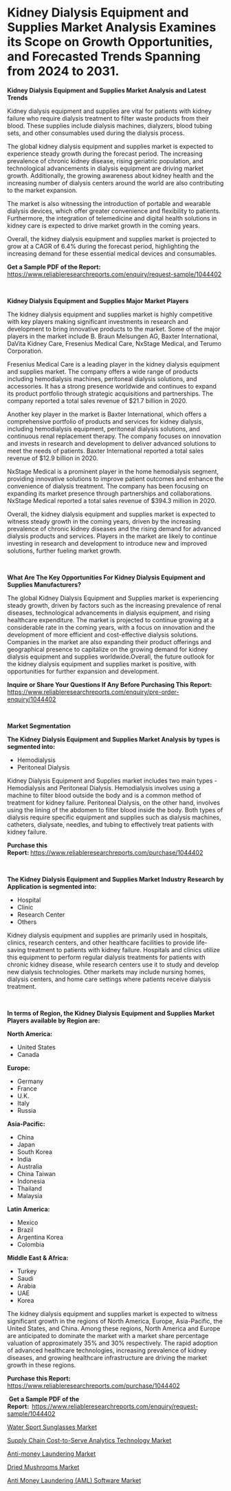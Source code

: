 <p><h1>Kidney Dialysis Equipment and Supplies Market Analysis Examines its Scope on Growth Opportunities, and Forecasted Trends Spanning from 2024 to 2031.</h1></p><p><strong>Kidney Dialysis Equipment and Supplies Market Analysis and Latest Trends</strong></p>
<p><p>Kidney dialysis equipment and supplies are vital for patients with kidney failure who require dialysis treatment to filter waste products from their blood. These supplies include dialysis machines, dialyzers, blood tubing sets, and other consumables used during the dialysis process.</p><p>The global kidney dialysis equipment and supplies market is expected to experience steady growth during the forecast period. The increasing prevalence of chronic kidney disease, rising geriatric population, and technological advancements in dialysis equipment are driving market growth. Additionally, the growing awareness about kidney health and the increasing number of dialysis centers around the world are also contributing to the market expansion.</p><p>The market is also witnessing the introduction of portable and wearable dialysis devices, which offer greater convenience and flexibility to patients. Furthermore, the integration of telemedicine and digital health solutions in kidney care is expected to drive market growth in the coming years.</p><p>Overall, the kidney dialysis equipment and supplies market is projected to grow at a CAGR of 6.4% during the forecast period, highlighting the increasing demand for these essential medical devices and consumables.</p></p>
<p><strong>Get a Sample PDF of the Report:&nbsp;</strong> <a href="https://www.reliableresearchreports.com/enquiry/request-sample/1044402">https://www.reliableresearchreports.com/enquiry/request-sample/1044402</a></p>
<p>&nbsp;</p>
<p><strong>Kidney Dialysis Equipment and Supplies Major Market Players</strong></p>
<p><p>The kidney dialysis equipment and supplies market is highly competitive with key players making significant investments in research and development to bring innovative products to the market. Some of the major players in the market include B. Braun Melsungen AG, Baxter International, DaVita Kidney Care, Fresenius Medical Care, NxStage Medical, and Terumo Corporation.</p><p>Fresenius Medical Care is a leading player in the kidney dialysis equipment and supplies market. The company offers a wide range of products including hemodialysis machines, peritoneal dialysis solutions, and accessories. It has a strong presence worldwide and continues to expand its product portfolio through strategic acquisitions and partnerships. The company reported a total sales revenue of $21.7 billion in 2020.</p><p>Another key player in the market is Baxter International, which offers a comprehensive portfolio of products and services for kidney dialysis, including hemodialysis equipment, peritoneal dialysis solutions, and continuous renal replacement therapy. The company focuses on innovation and invests in research and development to deliver advanced solutions to meet the needs of patients. Baxter International reported a total sales revenue of $12.9 billion in 2020.</p><p>NxStage Medical is a prominent player in the home hemodialysis segment, providing innovative solutions to improve patient outcomes and enhance the convenience of dialysis treatment. The company has been focusing on expanding its market presence through partnerships and collaborations. NxStage Medical reported a total sales revenue of $394.3 million in 2020.</p><p>Overall, the kidney dialysis equipment and supplies market is expected to witness steady growth in the coming years, driven by the increasing prevalence of chronic kidney diseases and the rising demand for advanced dialysis products and services. Players in the market are likely to continue investing in research and development to introduce new and improved solutions, further fueling market growth.</p></p>
<p>&nbsp;</p>
<p><strong>What Are The Key Opportunities For Kidney Dialysis Equipment and Supplies Manufacturers?</strong></p>
<p><p>The global Kidney Dialysis Equipment and Supplies market is experiencing steady growth, driven by factors such as the increasing prevalence of renal diseases, technological advancements in dialysis equipment, and rising healthcare expenditure. The market is projected to continue growing at a considerable rate in the coming years, with a focus on innovation and the development of more efficient and cost-effective dialysis solutions. Companies in the market are also expanding their product offerings and geographical presence to capitalize on the growing demand for kidney dialysis equipment and supplies worldwide.Overall, the future outlook for the kidney dialysis equipment and supplies market is positive, with opportunities for further expansion and development.</p></p>
<p><strong>Inquire or Share Your Questions If Any Before Purchasing This Report:</strong> <a href="https://www.reliableresearchreports.com/enquiry/pre-order-enquiry/1044402">https://www.reliableresearchreports.com/enquiry/pre-order-enquiry/1044402</a></p>
<p>&nbsp;</p>
<p><strong>Market Segmentation</strong></p>
<p><strong>The Kidney Dialysis Equipment and Supplies Market Analysis by types is segmented into:</strong></p>
<p><ul><li>Hemodialysis</li><li>Peritoneal Dialysis</li></ul></p>
<p><p>Kidney Dialysis Equipment and Supplies market includes two main types - Hemodialysis and Peritoneal Dialysis. Hemodialysis involves using a machine to filter blood outside the body and is a common method of treatment for kidney failure. Peritoneal Dialysis, on the other hand, involves using the lining of the abdomen to filter blood inside the body. Both types of dialysis require specific equipment and supplies such as dialysis machines, catheters, dialysate, needles, and tubing to effectively treat patients with kidney failure.</p></p>
<p><strong>Purchase this Report:&nbsp;</strong><a href="https://www.reliableresearchreports.com/purchase/1044402">https://www.reliableresearchreports.com/purchase/1044402</a></p>
<p>&nbsp;</p>
<p><strong>The Kidney Dialysis Equipment and Supplies Market Industry Research by Application is segmented into:</strong></p>
<p><ul><li>Hospital</li><li>Clinic</li><li>Research Center</li><li>Others</li></ul></p>
<p><p>Kidney dialysis equipment and supplies are primarily used in hospitals, clinics, research centers, and other healthcare facilities to provide life-saving treatment to patients with kidney failure. Hospitals and clinics utilize this equipment to perform regular dialysis treatments for patients with chronic kidney disease, while research centers use it to study and develop new dialysis technologies. Other markets may include nursing homes, dialysis centers, and home care settings where patients receive dialysis treatment.</p></p>
<p>&nbsp;</p>
<p><strong>In terms of Region, the Kidney Dialysis Equipment and Supplies Market Players available by Region are:</strong></p>
<p>
    <p> <strong> North America: </strong>
        <ul>
            <li>United States</li>
            <li>Canada</li>
        </ul>
        </p> 
    <p> <strong> Europe: </strong>
        <ul>
            <li>Germany</li>
            <li>France</li>
            <li>U.K.</li>
            <li>Italy</li>
            <li>Russia</li>
        </ul>
        </p> 
    <p> <strong> Asia-Pacific: </strong>
        <ul>
            <li>China</li>
            <li>Japan</li>
            <li>South Korea</li>
            <li>India</li>
            <li>Australia</li>
            <li>China Taiwan</li>
            <li>Indonesia</li>
            <li>Thailand</li>
            <li>Malaysia</li>
        </ul>
        </p> 
    <p> <strong> Latin America: </strong>
        <ul>
            <li>Mexico</li>
            <li>Brazil</li>
            <li>Argentina Korea</li>
            <li>Colombia</li>
        </ul>
        </p> 
    <p> <strong> Middle East & Africa: </strong>
        <ul>
            <li>Turkey</li>
            <li>Saudi</li>
            <li>Arabia</li>
            <li>UAE</li>
            <li>Korea</li>
        </ul>
    </p>
    </p>
<p><p>The kidney dialysis equipment and supplies market is expected to witness significant growth in the regions of North America, Europe, Asia-Pacific, the United States, and China. Among these regions, North America and Europe are anticipated to dominate the market with a market share percentage valuation of approximately 35% and 30% respectively. The rapid adoption of advanced healthcare technologies, increasing prevalence of kidney diseases, and growing healthcare infrastructure are driving the market growth in these regions.</p></p>
<p><strong>Purchase this Report: </strong><a href="https://www.reliableresearchreports.com/purchase/1044402">https://www.reliableresearchreports.com/purchase/1044402</a></p>
<p>&nbsp;<strong>Get a Sample PDF of the Report:&nbsp;&nbsp;</strong><a href="https://www.reliableresearchreports.com/enquiry/request-sample/1044402">https://www.reliableresearchreports.com/enquiry/request-sample/1044402</a></p>
<p><strong></strong></p>
<p><p><a href="https://github.com/provorikovar/Market-Research-Report-List-3/blob/main/water-sport-sunglasses-market.md">Water Sport Sunglasses Market</a></p><p><a href="https://medium.com/@beverlyfields2012/supply-chain-cost-to-serve-analytics-technology-market-exploring-market-share-market-trends-and-c1cda6a7263e">Supply Chain Cost-to-Serve Analytics Technology Market</a></p><p><a href="https://medium.com/@tammyjones1939/anti-money-laundering-market-size-reveals-the-best-marketing-channels-in-global-industry-9fb5c5a582f9">Anti-money Laundering Market</a></p><p><a href="https://github.com/angelajermaine/Market-Research-Report-List-2/blob/main/dried-mushrooms-market.md">Dried Mushrooms Market</a></p><p><a href="https://medium.com/@tammyjones1939/anti-money-laundering-aml-software-market-share-evolution-and-market-growth-trends-2024-2031-3093650078a8">Anti Money Laundering (AML) Software Market</a></p></p>